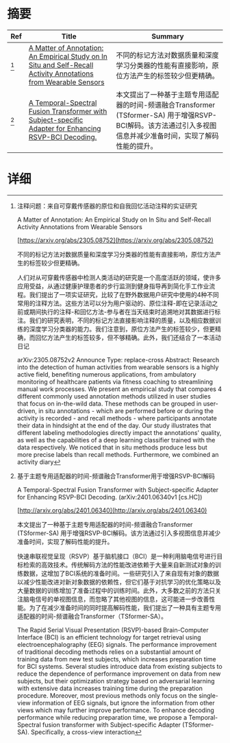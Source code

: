 # 摘要

| Ref | Title | Summary |
| --- | --- | --- |
| [^1] | [A Matter of Annotation: An Empirical Study on In Situ and Self-Recall Activity Annotations from Wearable Sensors](https://arxiv.org/abs/2305.08752) | 不同的标记方法对数据质量和深度学习分类器的性能有直接影响，原位方法产生的标签较少但更精确。 |
| [^2] | [A Temporal-Spectral Fusion Transformer with Subject-specific Adapter for Enhancing RSVP-BCI Decoding.](http://arxiv.org/abs/2401.06340) | 本文提出了一种基于主题专用适配器的时间-频谱融合Transformer (TSformer-SA) 用于增强RSVP-BCI解码。该方法通过引入多视图信息并减少准备时间，实现了解码性能的提升。 |

# 详细

[^1]: 注释问题：来自可穿戴传感器的原位和自我回忆活动注释的实证研究

    A Matter of Annotation: An Empirical Study on In Situ and Self-Recall Activity Annotations from Wearable Sensors

    [https://arxiv.org/abs/2305.08752](https://arxiv.org/abs/2305.08752)

    不同的标记方法对数据质量和深度学习分类器的性能有直接影响，原位方法产生的标签较少但更精确。

    

    人们对从可穿戴传感器中检测人类活动的研究是一个高度活跃的领域，使许多应用受益，从通过健康护理患者的步行监测到健身指导再到简化手工作业流程。我们提出了一项实证研究，比较了在野外数据用户研究中使用的4种不同常用的注释方法。这些方法可以分为用户驱动的、原位注释-即在记录活动之前或期间执行的注释-和回忆方法-参与者在当天结束时追溯地对其数据进行标注。我们的研究表明，不同的标记方法直接影响注释的质量，以及相应数据训练的深度学习分类器的能力。我们注意到，原位方法产生的标签较少，但更精确，而回忆方法产生的标签较多，但不够精确。此外，我们还结合了一本活动日记

    arXiv:2305.08752v2 Announce Type: replace-cross  Abstract: Research into the detection of human activities from wearable sensors is a highly active field, benefiting numerous applications, from ambulatory monitoring of healthcare patients via fitness coaching to streamlining manual work processes. We present an empirical study that compares 4 different commonly used annotation methods utilized in user studies that focus on in-the-wild data. These methods can be grouped in user-driven, in situ annotations - which are performed before or during the activity is recorded - and recall methods - where participants annotate their data in hindsight at the end of the day. Our study illustrates that different labeling methodologies directly impact the annotations' quality, as well as the capabilities of a deep learning classifier trained with the data respectively. We noticed that in situ methods produce less but more precise labels than recall methods. Furthermore, we combined an activity diary
    
[^2]: 基于主题专用适配器的时间-频谱融合Transformer用于增强RSVP-BCI解码

    A Temporal-Spectral Fusion Transformer with Subject-specific Adapter for Enhancing RSVP-BCI Decoding. (arXiv:2401.06340v1 [cs.HC])

    [http://arxiv.org/abs/2401.06340](http://arxiv.org/abs/2401.06340)

    本文提出了一种基于主题专用适配器的时间-频谱融合Transformer (TSformer-SA) 用于增强RSVP-BCI解码。该方法通过引入多视图信息并减少准备时间，实现了解码性能的提升。

    

    快速串联视觉呈现（RSVP）基于脑机接口（BCI）是一种利用脑电信号进行目标检索的高效技术。传统解码方法的性能改进依赖于大量来自新测试对象的训练数据，这增加了BCI系统的准备时间。一些研究引入了来自现有对象的数据以减少性能改进对新对象数据的依赖性，但它们基于对抗学习的优化策略以及大量数据的训练增加了准备过程中的训练时间。此外，大多数之前的方法只关注脑电信号的单视图信息，而忽略了其他视图的信息，这可能进一步改善性能。为了在减少准备时间的同时提高解码性能，我们提出了一种具有主题专用适配器的时间-频谱融合Transformer（TSformer-SA）。

    The Rapid Serial Visual Presentation (RSVP)-based Brain-Computer Interface (BCI) is an efficient technology for target retrieval using electroencephalography (EEG) signals. The performance improvement of traditional decoding methods relies on a substantial amount of training data from new test subjects, which increases preparation time for BCI systems. Several studies introduce data from existing subjects to reduce the dependence of performance improvement on data from new subjects, but their optimization strategy based on adversarial learning with extensive data increases training time during the preparation procedure. Moreover, most previous methods only focus on the single-view information of EEG signals, but ignore the information from other views which may further improve performance. To enhance decoding performance while reducing preparation time, we propose a Temporal-Spectral fusion transformer with Subject-specific Adapter (TSformer-SA). Specifically, a cross-view interaction 
    

